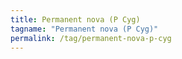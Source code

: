 ```yaml
---
title: Permanent nova (P Cyg)
tagname: "Permanent nova (P Cyg)"
permalink: /tag/permanent-nova-p-cyg
---
```

